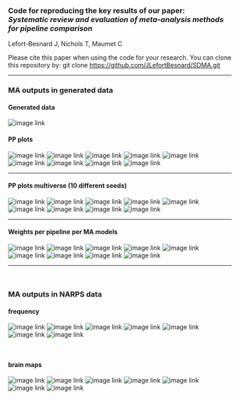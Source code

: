 ### Code for reproducing the key results of our paper: <br>_Systematic review and evaluation of meta-analysis methods for pipeline comparison_

Lefort-Besnard J, Nichols T, Maumet C

Please cite this paper when using the code for your research.
You can clone this repository by:
git clone https://github.com/JLefortBesnard/SDMA.git

---

### MA outputs in generated data

#### Generated data

![image link](results_in_generated_data/data_visualisation.png)
&nbsp;

#### PP plots

![image link](results_in_generated_data/pp_plot_Null.png)
![image link](results_in_generated_data/pp_plot_Null_correlated_80%25.png)
![image link](results_in_generated_data/pp_plot_Null_correlated_50%25.png)
![image link](results_in_generated_data/pp_plot_Null_correlated_20%25.png)
![image link](results_in_generated_data/pp_plot_Non-null_heterogeneous_voxels.png)
![image link](results_in_generated_data/pp_plot_Non-null_heterogeneous_pipelines_20%25.png)
![image link](results_in_generated_data/pp_plot_Non-null_heterogeneous_pipelines_30%25.png)
![image link](results_in_generated_data/pp_plot_Non-null_heterogeneous_pipelines_50%25.png)
![image link](results_in_generated_data/pp_plot_Non-null_heterogeneous_pipelines_(%2B3_indep).png)
&nbsp;

---

#### PP plots multiverse (10 different seeds)

![image link](results_in_generated_data/pp_plot_multiverse_Null.png)
![image link](results_in_generated_data/pp_plot_multiverse_Null_correlated_80%25.png)
![image link](results_in_generated_data/pp_plot_multiverse_Null_correlated_50%25.png)
![image link](results_in_generated_data/pp_plot_multiverse_Null_correlated_20%25.png)
![image link](results_in_generated_data/pp_plot_multiverse_Non-null_heterogeneous_voxels.png)
![image link](results_in_generated_data/pp_plot_multiverse_Non-null_heterogeneous_pipelines_20%25.png)
![image link](results_in_generated_data/pp_plot_multiverse_Non-null_heterogeneous_pipelines_30%25.png)
![image link](results_in_generated_data/pp_plot_multiverse_Non-null_heterogeneous_pipelines_50%25.png)
![image link](results_in_generated_data/pp_plot_multiverse_Non-null_heterogeneous_pipelines_(%2B3_indep).png)
&nbsp;

---


#### Weights per pipeline per MA models

![image link](results_in_generated_data/weights_in_Null.png)
![image link](results_in_generated_data/weights_in_Null_correlated_80%25.png)
![image link](results_in_generated_data/weights_in_Null_correlated_50%25.png)
![image link](results_in_generated_data/weights_in_Null_correlated_20%25.png)
![image link](results_in_generated_data/weights_in_Non-null_heterogeneous_voxels.png)
![image link](results_in_generated_data/weights_in_Non-null_heterogeneous_pipelines_20%25.png)
![image link](results_in_generated_data/weights_in_Non-null_heterogeneous_pipelines_30%25.png)
![image link](results_in_generated_data/weights_in_Non-null_heterogeneous_pipelines_50%25.png)
![image link](results_in_generated_data/weights_in_Non-null_heterogeneous_pipelines_(%2B3_indep).png)
&nbsp;

---

&nbsp;
### MA outputs in NARPS data

#### frequency
![image link](results_narpsdata/hyp1_MA_outputs.png)
![image link](results_narpsdata/hyp2_MA_outputs.png)
![image link](results_narpsdata/hyp5_MA_outputs.png)
![image link](results_narpsdata/hyp6_MA_outputs.png)
![image link](results_narpsdata/hyp7_MA_outputs.png)
![image link](results_narpsdata/hyp8_MA_outputs.png)
![image link](results_narpsdata/hyp9_MA_outputs.png)

&nbsp;

#### brain maps
![image link](results_narpsdata/thresholded_map_hyp1_nofdr.png)
![image link](results_narpsdata/thresholded_map_hyp2_nofdr.png)
![image link](results_narpsdata/thresholded_map_hyp5_nofdr.png)
![image link](results_narpsdata/thresholded_map_hyp6_nofdr.png)
![image link](results_narpsdata/thresholded_map_hyp7_nofdr.png)
![image link](results_narpsdata/thresholded_map_hyp8_nofdr.png)
![image link](results_narpsdata/thresholded_map_hyp9_nofdr.png)
